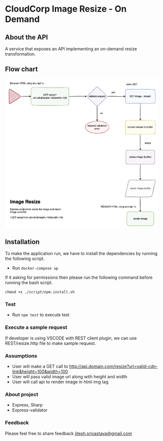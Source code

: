 # CloudCorp Image Resize - On Demand

## About the API
A service that exposes an API implementing an on-demand resize transformation.
## Flow chart
![Alt text](image-resizer.png "Image Resize")

## Installation

To make the application run, we have to install the dependencies by running the following script. 

- Run ``` docker-compose up ```

If it asking for permissions then please run the following command before running the bash script.
```
chmod +x ./script/npm.install.sh
```

### Test
- Run ``` npm test ``` to execute test
### Execute a sample request
If developer is using VSCODE with REST client plugin, we can use REST/resize.http file to make sample request.

### Assumptions
- User will make a GET call to http://api.domain.com/resize?url=valid-cdn-link&height=100&width=100
- User will pass valid image url along with height and width
- User will call api to render image in html img tag

### About project
- Express, Sharp
- Express-validator
### Feedback
Please feel free to share feedback jitesh.srivastava@gmail.com
